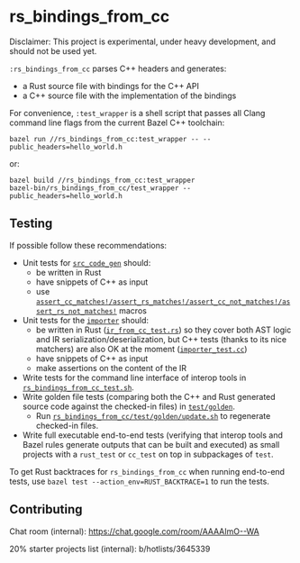 # rs_bindings_from_cc

Disclaimer: This project is experimental, under heavy development, and should
not be used yet.

`:rs_bindings_from_cc` parses C++ headers and generates:

*   a Rust source file with bindings for the C++ API
*   a C++ source file with the implementation of the bindings

For convenience, `:test_wrapper` is a shell script that passes all Clang command
line flags from the current Bazel C++ toolchain:

```
bazel run //rs_bindings_from_cc:test_wrapper -- --public_headers=hello_world.h
```

or:

```
bazel build //rs_bindings_from_cc:test_wrapper
bazel-bin/rs_bindings_from_cc/test_wrapper --public_headers=hello_world.h
```

## Testing

If possible follow these recommendations:

*   Unit tests for
    [`src_code_gen`](rs_bindings_from_cc/src_code_gen.rs)
    should:
    *   be written in Rust
    *   have snippets of C++ as input
    *   use
        [`assert_cc_matches!/assert_rs_matches!/assert_cc_not_matches!/assert_rs_not_matches!`](rs_bindings_from_cc/token_stream_matchers.rs)
        macros
*   Unit tests for the
    [`importer`](rs_bindings_from_cc/importer.h)
    should:
    *   be written in Rust
        ([`ir_from_cc_test.rs`](rs_bindings_from_cc/ir_from_cc_test.rs))
        so they cover both AST logic and IR serialization/deserialization, but
        C++ tests (thanks to its nice matchers) are also OK at the moment
        ([`importer_test.cc`](rs_bindings_from_cc/importer_test.cc))
    *   have snippets of C++ as input
    *   make assertions on the content of the IR
*   Write tests for the command line interface of interop tools in
    [`rs_bindings_from_cc_test.sh`](rs_bindings_from_cc/test/rs_bindings_from_cc_test.sh).
*   Write golden file tests (comparing both the C++ and Rust generated source
    code against the checked-in files) in
    [`test/golden`](rs_bindings_from_cc/test/golden/).
    *   Run
        [`rs_bindings_from_cc/test/golden/update.sh`](rs_bindings_from_cc/test/golden/update.sh)
        to regenerate checked-in files.
*   Write full executable end-to-end tests (verifying that interop tools and
    Bazel rules generate outputs that can be built and executed) as small
    projects with a `rust_test` or `cc_test` on top in subpackages of `test`.

To get Rust backtraces for `rs_bindings_from_cc` when running end-to-end tests,
use `bazel test --action_env=RUST_BACKTRACE=1` to run the tests.

## Contributing

Chat room (internal): https://chat.google.com/room/AAAAImO--WA

20% starter projects list (internal): b/hotlists/3645339
